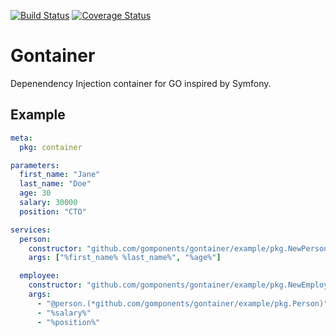 [![Build Status](https://github.com/actions/hello-world/workflows/Greet%20Everyone/badge.svg?branch=master)](https://github.com/gomponents/gontainer/actions?query=workflow%3AGo)
[![Coverage Status](https://coveralls.io/repos/github/gomponents/gontainer/badge.svg?branch=master)](https://coveralls.io/github/gomponents/gontainer?branch=master)

# Gontainer

Depenendency Injection container for GO inspired by Symfony.

## Example

```yaml
meta:
  pkg: container

parameters:
  first_name: "Jane"
  last_name: "Doe"
  age: 30
  salary: 30000
  position: "CTO"

services:
  person:
    constructor: "github.com/gomponents/gontainer/example/pkg.NewPerson"
    args: ["%first_name% %last_name%", "%age%"]

  employee:
    constructor: "github.com/gomponents/gontainer/example/pkg.NewEmployee"
    args:
      - "@person.(*github.com/gomponents/gontainer/example/pkg.Person)"
      - "%salary%"
      - "%position%"
```
